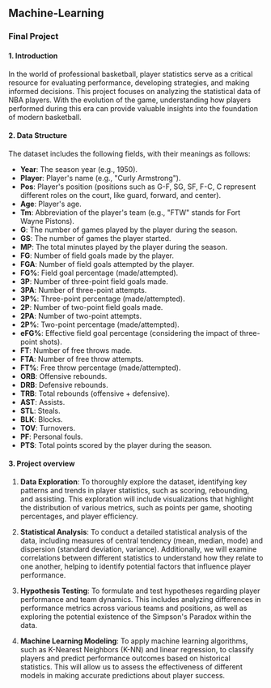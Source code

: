 ## Machine-Learning 
### Final Project

#### 1. Introduction
In the world of professional basketball, player statistics serve as a critical resource for evaluating performance, developing strategies, and making informed decisions. This project focuses on analyzing the statistical data of NBA players. With the evolution of the game, understanding how players performed during this era can provide valuable insights into the foundation of modern basketball.

#### 2. Data Structure
The dataset includes the following fields, with their meanings as follows:
- **Year**: The season year (e.g., 1950).
- **Player**: Player's name (e.g., "Curly Armstrong").
- **Pos**: Player's position (positions such as G-F, SG, SF, F-C, C represent different roles on the court, like guard, forward, and center).
- **Age**: Player's age.
- **Tm**: Abbreviation of the player's team (e.g., "FTW" stands for Fort Wayne Pistons).
- **G**: The number of games played by the player during the season.
- **GS**: The number of games the player started.
- **MP**: The total minutes played by the player during the season.
- **FG**: Number of field goals made by the player.
- **FGA**: Number of field goals attempted by the player.
- **FG%**: Field goal percentage (made/attempted).
- **3P**: Number of three-point field goals made.
- **3PA**: Number of three-point attempts.
- **3P%**: Three-point percentage (made/attempted).
- **2P**: Number of two-point field goals made.
- **2PA**: Number of two-point attempts.
- **2P%**: Two-point percentage (made/attempted).
- **eFG%**: Effective field goal percentage (considering the impact of three-point shots).
- **FT**: Number of free throws made.
- **FTA**: Number of free throw attempts.
- **FT%**: Free throw percentage (made/attempted).
- **ORB**: Offensive rebounds.
- **DRB**: Defensive rebounds.
- **TRB**: Total rebounds (offensive + defensive).
- **AST**: Assists.
- **STL**: Steals.
- **BLK**: Blocks.
- **TOV**: Turnovers.
- **PF**: Personal fouls.
- **PTS**: Total points scored by the player during the season.

#### 3. Project overview
1. **Data Exploration**: To thoroughly explore the dataset, identifying key patterns and trends in player statistics, such as scoring, rebounding, and assisting. This exploration will include visualizations that highlight the distribution of various metrics, such as points per game, shooting percentages, and player efficiency.

2. **Statistical Analysis**: To conduct a detailed statistical analysis of the data, including measures of central tendency (mean, median, mode) and dispersion (standard deviation, variance). Additionally, we will examine correlations between different statistics to understand how they relate to one another, helping to identify potential factors that influence player performance.

3. **Hypothesis Testing**: To formulate and test hypotheses regarding player performance and team dynamics. This includes analyzing differences in performance metrics across various teams and positions, as well as exploring the potential existence of the Simpson's Paradox within the data.

4. **Machine Learning Modeling**: To apply machine learning algorithms, such as K-Nearest Neighbors (K-NN) and linear regression, to classify players and predict performance outcomes based on historical statistics. This will allow us to assess the effectiveness of different models in making accurate predictions about player success.

